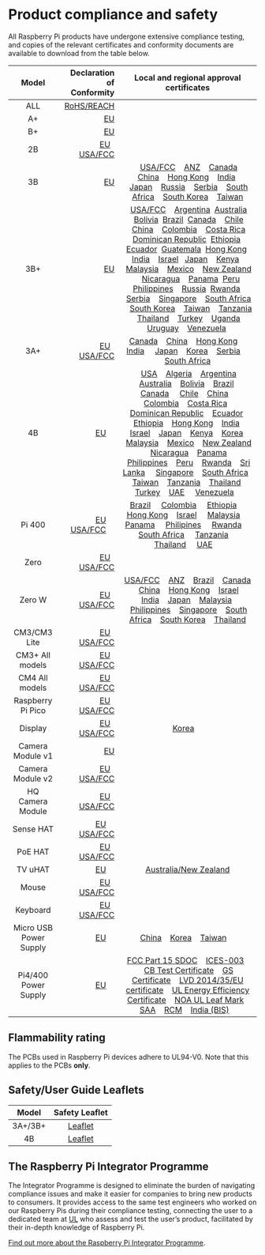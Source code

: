 # Product compliance and safety

All Raspberry Pi products have undergone extensive compliance testing, and copies of the relevant certificates and conformity documents are available to download from the table below. 											
											

| Model           | Declaration of Conformity | Local and regional approval certificates |
|:---------------:|-------------------------:|:----------------------------------------:|
| ALL      | [RoHS/REACH](./compliance/rpi_DOC_ALL_RoHS_REACH.pdf) | |
| A+       | [EU](./compliance/rpi_DOC_aplus_CE.pdf) | |
| B+       | [EU](./compliance/rpi_DOC_bplus_CE.pdf)| |
| 2B       | [EU](./compliance/rpi_DOC_2b_CE.pdf)  &nbsp; &nbsp;[USA/FCC](./compliance/rpi_DOC_2b_FCC.pdf)| |
| 3B       | [EU](./compliance/rpi_DOC_3b_CE_RED.pdf) |  &nbsp; &nbsp;[USA/FCC](./compliance/rpi_DOC_3b_FCC.pdf)  &nbsp; &nbsp;[ANZ](./compliance/rpi_DOC_3b_ACMA.pdf)  &nbsp; &nbsp;[Canada](./compliance/rpi_DOC_3b_CANADA.pdf)  &nbsp; &nbsp;[China](./compliance/rpi_DOC_3b_CHINA.pdf)  &nbsp; &nbsp;[Hong Kong](./compliance/rpi_DOC_3b_HONGKONG.pdf)  &nbsp; &nbsp;[India](./compliance/rpi_DOC_3b_INDIA.pdf)  &nbsp; &nbsp;[Japan](./compliance/rpi_DOC_3b_JAPAN.pdf)  &nbsp; &nbsp;[Russia](./compliance/rpi_DOC_3b_RUSSIA.pdf)  &nbsp; &nbsp;[Serbia](./compliance/rpi_DOC_3b_SERBIA.pdf)  &nbsp; &nbsp;[South Africa](./compliance/rpi_DOC_3b_SOUTHAFRICA.pdf)  &nbsp; &nbsp;[South Korea](./compliance/rpi_DOC_3b_SOUTHKOREA.pdf)  &nbsp; &nbsp;[Taiwan](./compliance/rpi_DOC_3b_TAIWAN.pdf)  |
| 3B+       | [EU](./compliance/rpi_DOC_3bplus_EU_RED.pdf) | &nbsp; &nbsp;[USA/FCC](./compliance/rpi_DOC_3bplus_FCC.pdf)  &nbsp; &nbsp;[Argentina](./compliance/rpi_DOC_3bplus_ARGENTINA.pdf) &nbsp;[Australia](./compliance/rpi_DOC_3bplus_AUSTRALIA.pdf) &nbsp; &nbsp;[Bolivia](./compliance/rpi_DOC_3bplus_BOLIVIA.PDF) &nbsp;[Brazil](./compliance/rpi_DOC_3bplus_BRAZIL.pdf) &nbsp;[Canada](./compliance/rpi_DOC_3bplus_CANADA.pdf)  &nbsp; &nbsp;[Chile](./compliance/rpi_DOC_3bplus_CHILE.pdf) &nbsp;[China](./compliance/rpi_DOC_3bplus_CHINA.pdf)  &nbsp; &nbsp;[Colombia](./compliance/rpi_DOC_3bplus_COLOMBIA.pdf)  &nbsp; &nbsp;[Costa Rica](./compliance/rpi_DOC_3bplus_COSTA_RICA.pdf) &nbsp;[Dominican Republic](./compliance/rpi_DOC_3bplus_DOMINICAN_REPUBLIC.pdf) &nbsp;[Ethiopia](./compliance/rpi_DOC_3bplus_ETHIOPIA.pdf)  &nbsp; &nbsp;[Ecuador](./compliance/rpi_DOC_3bplus_ECUADOR.pdf) &nbsp;[Guatemala](./compliance/rpi_DOC_3bplus_GUATEMALA.pdf) &nbsp;[Hong Kong](./compliance/rpi_DOC_3bplus_HONG_KONG.pdf)  &nbsp; [India](./compliance/rpi_DOC_3bplus_INDIA.pdf)  &nbsp;&nbsp; [Israel](./compliance/rpi_DOC_3bplus_ISRAEL.pdf)  &nbsp;&nbsp;[Japan](./compliance/rpi_DOC_3bplus_JAPAN.pdf)  &nbsp; &nbsp;[Kenya](./compliance/rpi_DOC_3bplus_KENYA.pdf)  &nbsp; &nbsp;[Malaysia](./compliance/rpi_DOC_3bplus_MALAYSIA.pdf)  &nbsp; &nbsp;[Mexico](./compliance/rpi_DOC_3bplus_MEXICO.pdf)  &nbsp; &nbsp;[New Zealand](./compliance/rpi_DOC_3bplus_NEWZEALAND.pdf) &nbsp; &nbsp;[Nicaragua](./compliance/rpi_DOC_3bplus_NICARAGUA.pdf) &nbsp; &nbsp;[Panama](./compliance/rpi_DOC_3bplus_PANAMA.pdf) &nbsp;[Peru](./compliance/rpi_DOC_3bplus_PERU.pdf) &nbsp;[Philippines](./compliance/rpi_DOC_3bplus_PHILIPPINES.pdf)  &nbsp; &nbsp;[Russia](./compliance/rpi_DOC_3bplus_RUSSIA.pdf)  &nbsp;[Rwanda](./compliance/rpi_DOC_3bplus_RWANDA.pdf)  &nbsp; &nbsp;[Serbia](./compliance/rpi_DOC_3bplus_SERBIA.jpg)  &nbsp; &nbsp;[Singapore](./compliance/rpi_DOC_3bplus_SINGAPORE.pdf)  &nbsp; &nbsp;[South Africa](./compliance/rpi_DOC_3bplus_SOUTH_AFRICA.pdf)  &nbsp; &nbsp;[South Korea](./compliance/rpi_DOC_3bplus_SOUTH_KOREA.pdf)  &nbsp; &nbsp;[Taiwan](./compliance/rpi_DOC_3bplus_TAIWAN.pdf)  &nbsp; &nbsp;[Tanzania](./compliance/rpi_DOC_3bplus_TANZANIA.pdf)  &nbsp; &nbsp;[Thailand](./compliance/rpi_DOC_3bplus_THAILAND.pdf)  &nbsp; &nbsp;[Turkey](./compliance/rpi_DOC_3bplus_TURKEY.pdf)  &nbsp; &nbsp;[Uganda](./compliance/rpi_DOC_3bplus_UGANDA.pdf)  &nbsp; &nbsp;[Uruguay](./compliance/rpi_DOC_3bplus_URUGUAY.pdf)  &nbsp; &nbsp;[Venezuela](./compliance/rpi_DOC_3bplus_VENEZUELA.pdf) &nbsp;|
| 3A+ |[EU](./compliance/rpi_DOC_3aplus_EU.PDF) &nbsp; &nbsp;[USA/FCC](https://fcc.report/FCC-ID/2ABCB-RPI3AP)| [Canada](./compliance/rpi_DOC_3aplus_CANADA.PDF) &nbsp; &nbsp;[China](./compliance/rpi_DOC_3aplus_CHINA.PDF) &nbsp; &nbsp;[Hong Kong](./compliance/rpi_DOC_3aplus_HONG_KONG.PDF) &nbsp; &nbsp; [India](./compliance/rpi_DOC_3aplus_INDIA.PDF) &nbsp; &nbsp; [Japan](./compliance/rpi_DOC_3aplus_JAPAN.PDF) &nbsp; &nbsp;[Korea](./compliance/rpi_DOC_3aplus_KOREA.pdf) &nbsp; &nbsp;[Serbia](./compliance/rpi_DOC_3aplus_SERBIA.jpg) &nbsp; &nbsp; [South Africa](./compliance/rpi_DOC_3aplus_SOUTH_AFRICA.PDF) | 
| 4B | [EU](./compliance/rpi_DOC_4b_EU_RED.pdf) &nbsp; &nbsp; | &nbsp; &nbsp;[USA](./compliance/rpi_DOC_4b_USA.pdf)  &nbsp; &nbsp;[Algeria](./compliance/rpi_DOC_4b_ALGERIA.pdf) &nbsp; &nbsp;[Argentina](./compliance/rpi_DOC_4b_ARGENTINA.pdf) &nbsp; &nbsp;[Australia](./compliance/rpi_DOC_4b_AUSTRALIA.pdf) &nbsp; &nbsp;[Bolivia](./compliance/rpi_DOC_4b_BOLIVIA.pdf) &nbsp; &nbsp;[Brazil](./compliance/rpi_DOC_4b_BRAZIL.pdf) &nbsp; &nbsp;[Canada](./compliance/rpi_DOC_4b_CANADA.pdf) &nbsp; &nbsp; [Chile](./compliance/rpi_DOC_4b_CHILE.pdf) &nbsp; &nbsp;[China](./compliance/rpi_DOC_4b_CHINA.pdf) &nbsp; &nbsp; [Colombia](./compliance/rpi_DOC_4b_COLOMBIA.pdf) &nbsp; &nbsp;[Costa Rica](./compliance/rpi_DOC_4b_COSTA_RICA.pdf) &nbsp; &nbsp;[Dominican Republic](./compliance/rpi_DOC_4b_DOMINICAN_REPUBLIC.pdf) &nbsp; &nbsp;[Ecuador](./compliance/rpi_DOC_4b_ECUADOR.pdf) &nbsp; &nbsp;[Ethiopia](./compliance/rpi_DOC_4b_ETHOPIA.pdf) &nbsp; &nbsp;[Hong Kong](./compliance/rpi_DOC_4b_HONG_KONG.pdf) &nbsp; &nbsp;[India](./compliance/rpi_DOC_4b_INDIA.pdf) &nbsp; &nbsp;[Israel](./compliance/rpi_DOC_4b_ISRAEL.pdf) &nbsp; &nbsp;[Japan](./compliance/rpi_DOC_4b_JAPAN.pdf) &nbsp; &nbsp;[Kenya](./compliance/rpi_DOC_4b_KENYA.pdf) &nbsp; &nbsp;[Korea](./compliance/rpi_DOC_4b_KOREA.pdf) &nbsp; &nbsp;[Malaysia](./compliance/rpi_DOC_4b_MALAYSIA.pdf) &nbsp; &nbsp;[Mexico](./compliance/rpi_DOC_4b_MEXICO.pdf) &nbsp; &nbsp;[New Zealand](./compliance/rpi_DOC_4b_NEW_ZEALAND.pdf) &nbsp; &nbsp;[Nicaragua](./compliance/rpi_DOC_4b_NICARAGUA.pdf) &nbsp; &nbsp;[Panama](./compliance/rpi_DOC_4b_PANAMA.pdf) &nbsp; &nbsp;[Philippines](./compliance/rpi_DOC_4b_PHILIPPINES.pdf) &nbsp; &nbsp;[Peru](./compliance/rpi_DOC_4b_PERU.pdf) &nbsp; &nbsp;[Rwanda](./compliance/rpi_DOC_4b_RWANDA.pdf) &nbsp; &nbsp;[Sri Lanka](./compliance/rpi_DOC_4b_SRI_LANKA.pdf) &nbsp; &nbsp;&nbsp;[Singapore](./compliance/rpi_DOC_4b_SINGAPORE.pdf) &nbsp; &nbsp;[South Africa](./compliance/rpi_DOC_4b_SOUTH_AFRICA.pdf) &nbsp; &nbsp;[Taiwan](./compliance/rpi_DOC_4b_TAIWAN.pdf) &nbsp; &nbsp;[Tanzania](./compliance/rpi_DOC_4b_TANZANIA.pdf) &nbsp; &nbsp;[Thailand](./compliance/rpi_DOC_4b_THAILAND.pdf) &nbsp; &nbsp;[Turkey](./compliance/rpi_DOC_4b_TURKEY.pdf) &nbsp; &nbsp;[UAE](./compliance/rpi_DOC_4b_UAE.pdf) &nbsp; &nbsp; [Venezuela](./compliance/rpi_DOC_4b_VENEZUELA.pdf) &nbsp; &nbsp; |
| Pi 400      |[EU](./compliance/rpi_DOC_400_EU_RED.pdf) &nbsp; &nbsp; [USA/FCC](./compliance/rpi_DOC_400_FCC.pdf) &nbsp; &nbsp;| [Brazil](./compliance/rpi_DOC_400_BRAZIL.pdf)  &nbsp; &nbsp; [Colombia](./compliance/rpi_DOC_400_COLOMBIA.pdf)  &nbsp; &nbsp; [Ethiopia](./compliance/rpi_DOC_400_ETHIOPIA.pdf)  &nbsp; &nbsp; [Hong Kong](./compliance/rpi_DOC_400_HONG_KONG.pdf)  &nbsp; &nbsp;[Israel](./compliance/rpi_DOC_400_ISRAEL.pdf)  &nbsp; &nbsp; [Malaysia](./compliance/rpi_DOC_400_MALAYSIA.pdf)  &nbsp; &nbsp; [Panama](./compliance/rpi_DOC_400_PANAMA.pdf)  &nbsp; &nbsp; [Philipines](./compliance/rpi_DOC_400_PHILIPINES.pdf)  &nbsp; &nbsp; [Rwanda](./compliance/rpi_DOC_400_RWANDA.pdf)  &nbsp; &nbsp; [South Africa](./compliance/rpi_DOC_400_SOUTH_AFRICA.pdf)  &nbsp; &nbsp; [Tanzania](./compliance/rpi_DOC_400_TANZANIA.pdf)  &nbsp; &nbsp; [Thailand](./compliance/rpi_DOC_400_THAILAND.pdf)  &nbsp; &nbsp; [UAE](./compliance/rpi_DOC_400_UAE.pdf)  &nbsp; &nbsp; |
| Zero      |[EU](./compliance/rpi_DOC_Zero_CE.pdf) &nbsp; &nbsp;[USA/FCC](./compliance/rpi_DOC_Zero_FCC_signed.pdf)| |
| Zero W |[EU](./compliance/rpi_DOC_ZeroWH_CE.pdf) &nbsp; &nbsp;[USA/FCC](./compliance/rpi_DOC_ZeroWH_FCC.pdf)|[USA/FCC](./compliance/rpi_DOC_ZeroW_FCC.pdf)  &nbsp; &nbsp;[ANZ](./compliance/rpi_DOC_ZeroW_ACMA.pdf)  &nbsp; &nbsp;[Brazil](./compliance/rpi_DOC_ZeroW_BRAZIL.pdf)  &nbsp; &nbsp;[Canada](./compliance/rpi_DOC_ZeroW_CANADA.pdf)  &nbsp; &nbsp;[China](./compliance/rpi_DOC_ZeroW_CHINA.pdf)  &nbsp; &nbsp;[Hong Kong](./compliance/rpi_DOC_ZeroW_HONGKONG.PDF)  &nbsp; &nbsp;[Israel](./compliance/rpi_DOC_ZeroW_ISRAEL.pdf) &nbsp; &nbsp;[India](./compliance/rpi_DOC_ZeroW_INDIA.JPG)  &nbsp; &nbsp;[Japan](./compliance/rpi_DOC_ZeroW_JAPAN.pdf)  &nbsp; &nbsp;[Malaysia](./compliance/rpi_DOC_ZeroW_MALAYSIA.pdf)  &nbsp; &nbsp;[Philippines](./compliance/rpi_DOC_ZeroW_PHILIPPINES.pdf)  &nbsp; &nbsp;[Singapore](./compliance/rpi_DOC_ZeroW_SINGAPORE.pdf)  &nbsp; &nbsp;[South Africa](./compliance/rpi_DOC_ZeroW_SOUTHAFRICA.PDF)  &nbsp; &nbsp;[South Korea](./compliance/rpi_DOC_ZeroW_SOUTHKOREA.pdf)  &nbsp; &nbsp;[Thailand](./compliance/rpi_DOC_ZeroW_THAILAND.pdf) |
| CM3/CM3 Lite | [EU](./compliance/rpi_DOC_CM3_EU.pdf)  &nbsp; &nbsp;[USA/FCC](./compliance/rpi_DOC_CM3_FCC.pdf)| |
| CM3+ All models | [EU](./compliance/rpi_DOC_CM3plus_EU.PDF)  &nbsp; &nbsp;[USA/FCC](./compliance/rpi_DOC_CM3plus_FCC.PDF)| |
| CM4 All models | [EU](./compliance/rpi_DOC_CM4_EU_RED.pdf)  &nbsp; &nbsp;[USA/FCC](./compliance/rpi_DOC_CM4_USA.pdf)| |
| Raspberry Pi Pico | [EU](./compliance/RaspberryPi_Pico_DOC_EU.pdf)  &nbsp; &nbsp;[USA/FCC](./compliance/RaspberryPi_Pico_DOC_FCC.pdf)| |
| Display   | [EU](./compliance/rpi_DOC_Display_CE.pdf)  &nbsp; &nbsp;[USA/FCC](./compliance/rpi_DOC_Display_FCC.pdf) | [Korea](./compliance/rpi_DOC_display_KOREA.pdf) &nbsp; &nbsp; |
| Camera Module v1 | [EU](./compliance/rpi_DOC_Camera_CE.pdf) | |
| Camera Module v2 | [EU](./compliance/rpi_DOC_Camera2_CE.pdf)  &nbsp; &nbsp;[USA/FCC](./compliance/rpi_DOC_Camera2_FCC.PDF) | |
| HQ Camera Module | [EU](./compliance/rpi_DOC_HQcamera_CE.pdf)  &nbsp; &nbsp;[USA/FCC](./compliance/rpi_DOC_HQcamera_FCC.pdf) | |
| Sense HAT | [EU](./compliance/rpi_DOC_SenseHAT_CE.pdf) &nbsp; &nbsp; [USA/FCC](./compliance/rpi_DOC_SenseHAT_FCC.pdf)| |
| PoE HAT | [EU](./compliance/rpi_DOC_PoeHAT_EU.pdf)  &nbsp; &nbsp;[USA/FCC](./compliance/rpi_DOC_PoeHAT_FCC.pdf)| |
| TV uHAT | [EU](./compliance/rpi_DOC_tvuhat_EU.pdf)  &nbsp; &nbsp;| [Australia/New Zealand](./compliance/rpi_DOC_tvuhat_AUSTRALIA+NEW_ZEALAND.pdf) |
| Mouse | [EU](./compliance/rpi_DOC_Mouse_EU.pdf)  &nbsp; &nbsp;[USA/FCC](./compliance/rpi_DOC_Mouse_FCC.pdf)| |
| Keyboard | [EU](./compliance/rpi_DOC_KeyboardHub_EU.pdf)  &nbsp; &nbsp;[USA/FCC](./compliance/rpi_DOC_KeyboardHub_FCC.pdf)| |
| Micro USB Power Supply | [EU](./compliance/rpi_DOC_uUSB_POWER_EU.pdf) &nbsp; &nbsp; | [China](./compliance/rpi_DOC_uUSB_POWER_CHINA.pdf) &nbsp; &nbsp;[Korea](./compliance/rpi_DOC_uUSB_POWER_KOREA.pdf) &nbsp; &nbsp;[Taiwan](./compliance/rpi_DOC_uUSB_POWER_TAIWAN.pdf) &nbsp; &nbsp; |
| Pi4/400 Power Supply | [EU](./compliance/rpi_DOC_psutypeC_CE.pdf) &nbsp; &nbsp;| [FCC Part 15 SDOC](./compliance/rpi_DOC_psutypeC_FCC_1.pdf) &nbsp; &nbsp;[ICES-003](./compliance/rpi_DOC_psutypeC_ICES_1.pdf) &nbsp; &nbsp;[CB Test Certificate](./compliance/rpi_DOC_psutypeC_IEC_CB_1.PDF) &nbsp; &nbsp;[GS Certificate](./compliance/rpi_DOC_psutypeC_GS_1.PDF) &nbsp; &nbsp;[LVD 2014/35/EU certificate](./compliance/rpi_DOC_psutypeC_LVD_N8A_1.PDF)  &nbsp; &nbsp;[UL Energy Efficiency Certificate](./compliance/rpi_DOC_psutypeC_EEC.pdf)  &nbsp; &nbsp;[NOA UL Leaf Mark](./compliance/rpi_DOC_psutypeC_UL_LEAF_1.pdf) &nbsp; &nbsp;[SAA](./compliance/rpi_DOC_psutypeC_SAA.pdf) &nbsp; &nbsp;[RCM](./compliance/rpi_DOC_psutypeC_RCM.pdf) &nbsp; &nbsp;[India (BIS)](./compliance/rpi_DOC_psutypeC_BIS.pdf) &nbsp; &nbsp;|


## Flammability rating

The PCBs used in Raspberry Pi devices adhere to UL94-V0. Note that this applies to the PCBs **only**. 

## Safety/User Guide Leaflets 

| Model           | Safety Leaflet |
|:---------------:|:--------------:|
| 3A+/3B+ | [Leaflet](./compliance/rpi_SAFE_3plus_1p3.pdf) |
| 4B      | [Leaflet](./compliance/rpi_SAFE_4b_1p2.pdf) |

## The Raspberry Pi Integrator Programme

The Integrator Programme is designed to eliminate the burden of navigating compliance issues and make it easier for companies to bring new products to consumers. It provides access to the same test engineers who worked on our Raspberry Pis during their compliance testing, connecting the user to a dedicated team at [UL](https://www.ul-certification.com/) who assess and test the user’s product, facilitated by their in-depth knowledge of Raspberry Pi.

[Find out more about the Raspberry Pi Integrator Programme](https://www.raspberrypi.org/for-industry/integrator-programme/).
